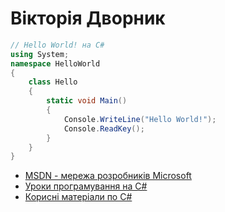 # Вікторія Дворник
```C#
// Hello World! на C#
using System;
namespace HelloWorld
{
    class Hello 
    {
        static void Main() 
        {
            Console.WriteLine("Hello World!");        
            Console.ReadKey();
        }
    }
}
```
* [MSDN - мережа розробників Microsoft](https://msdn.microsoft.com/uk-ua/dn308572.aspx)
* [Уроки програмування на C#](http://mycsharp.ru/)
* [Корисні матеріали по C#](https://tproger.ru/tag/c-sharp/)
